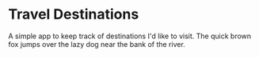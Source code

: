 # Travel Destinations

A simple app to keep track of destinations I'd like to visit.
The quick brown fox jumps over the lazy dog near the bank of the river.

